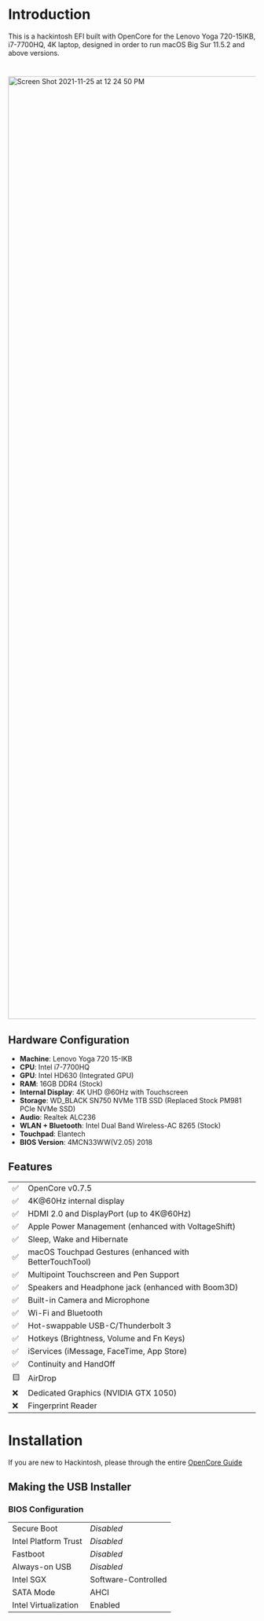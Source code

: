 # Introduction
This is a hackintosh EFI built with OpenCore for the Lenovo Yoga 720-15IKB, i7-7700HQ, 4K laptop, designed in order to run macOS Big Sur 11.5.2 and above versions.
#
<img width="1920" alt="Screen Shot 2021-11-25 at 12 24 50 PM" src="https://user-images.githubusercontent.com/47384524/143482754-b3e5c08f-8826-4286-94fb-a81e5b2f0211.png">

## Hardware Configuration
- **Machine**: Lenovo Yoga 720 15-IKB
- **CPU**: Intel i7-7700HQ
- **GPU**: Intel HD630 (Integrated GPU)
- **RAM**: 16GB DDR4 (Stock)
- **Internal Display**: 4K UHD @60Hz with Touchscreen
- **Storage**: WD_BLACK SN750 NVMe 1TB SSD (Replaced Stock PM981 PCIe NVMe SSD)
- **Audio**: Realtek ALC236
- **WLAN + Bluetooth**: Intel Dual Band Wireless-AC 8265 (Stock)
- **Touchpad**: Elantech
- **BIOS Version**: 4MCN33WW(V2.05) 2018

## Features
|  |  |
| ---| --- |
| ✅ | OpenCore v0.7.5 |
| ✅ | 4K@60Hz internal display |
| ✅ | HDMI 2.0 and DisplayPort (up to 4K@60Hz) |
| ✅ | Apple Power Management (enhanced with VoltageShift) |
| ✅ | Sleep, Wake and Hibernate |
| ✅ | macOS Touchpad Gestures (enhanced with BetterTouchTool) |
| ✅ | Multipoint Touchscreen and Pen Support |
| ✅ | Speakers and Headphone jack (enhanced with Boom3D) |
| ✅ | Built-in Camera and Microphone |
| ✅ | Wi-Fi and Bluetooth |
| ✅ | Hot-swappable USB-C/Thunderbolt 3 |
| ✅ | Hotkeys (Brightness, Volume and Fn Keys) |
| ✅ | iServices (iMessage, FaceTime, App Store) |
| ✅ | Continuity and HandOff |
| 🟨 | AirDrop |
| ❌ | Dedicated Graphics (NVIDIA GTX 1050) |
| ❌ | Fingerprint Reader |

# Installation
If you are new to Hackintosh, please through the entire [OpenCore Guide](https://dortania.github.io/OpenCore-Install-Guide/)

## Making the USB Installer

### BIOS Configuration
|  |  |
| ------- | ------- |
| Secure Boot | *Disabled* |
| Intel Platform Trust | *Disabled* |
| Fastboot | *Disabled* |
| Always-on USB | *Disabled* |
| Intel SGX | Software-Controlled |
| SATA Mode | AHCI |
| Intel Virtualization | Enabled |



